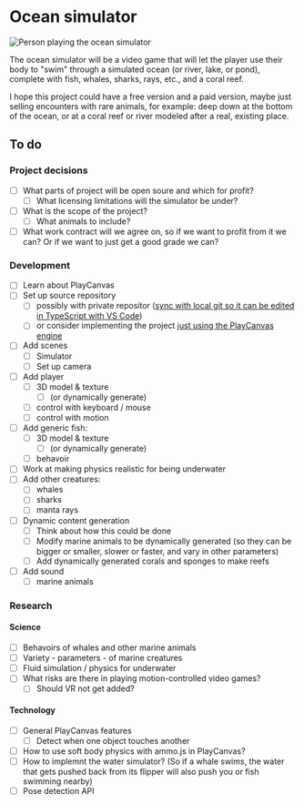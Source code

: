 # Ocean simulator

![Person playing the ocean simulator](sketch.jpeg)

The ocean simulator will be a video game that will let the player use their body to "swim" through a simulated ocean (or river, lake, or pond), complete with fish, whales, sharks, rays, etc., and a coral reef.

I hope this project could have a free version and a paid version, maybe just selling encounters with rare animals, for example: deep down at the bottom of the ocean, or at a coral reef or river modeled after a real, existing place.

## To do

### Project decisions

- [ ] What parts of project will be open soure and which for profit?
  - [ ] What licensing limitations will the simulator be under?
- [ ] What is the scope of the project?
  - [ ] What animals to include?
- [ ] What work contract will we agree on, so if we want to profit from it we can? Or if we want to just get a good grade we can?

### Development

- [ ] Learn about PlayCanvas
- [ ] Set up source repository
  - [ ] possibly with private repositor ([sync with local git so it can be edited in TypeScript with VS Code](https://github.com/playcanvas/playcanvas-sync))
  - [ ] or consider implementing the project [just using the PlayCanvas engine](https://developer.playcanvas.com/en/user-manual/engine-only/)
- [ ] Add scenes
  - [ ] Simulator
  - [ ] Set up camera
- [ ] Add player
  - [ ] 3D model & texture
    - [ ] (or dynamically generate)
  - [ ] control with keyboard / mouse
  - [ ] control with motion
- [ ] Add generic fish:
  - [ ] 3D model & texture
    - [ ] (or dynamically generate)
  - [ ] behavoir
- [ ] Work at making physics realistic for being underwater
- [ ] Add other creatures:
  - [ ] whales
  - [ ] sharks
  - [ ] manta rays
- [ ] Dynamic content generation
  - [ ] Think about how this could be done
  - [ ] Modify marine animals to be dynamically generated (so they can be bigger or smaller, slower or faster, and vary in other parameters)
  - [ ] Add dynamically generated corals and sponges to make reefs
- [ ] Add sound
  - [ ] marine animals

### Research

#### Science

- [ ] Behavoirs of whales and other marine animals
- [ ] Variety - parameters - of marine creatures
- [ ] Fluid simulation / physics for underwater
- [ ] What risks are there in playing motion-controlled video games?
  - [ ] Should VR not get added?

#### Technology

- [ ] General PlayCanvas features
  - [ ] Detect when one object touches another
- [ ] How to use soft body physics with ammo.js in PlayCanvas?
- [ ] How to implemnt the water simulator? (So if a whale swims, the water that gets pushed back from its flipper will also push you or fish swimming nearby)
- [ ] Pose detection API
